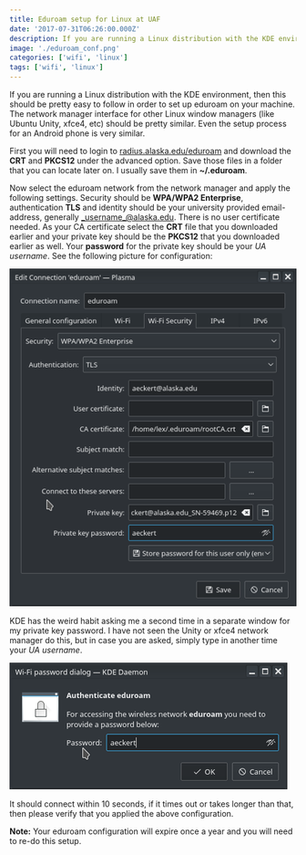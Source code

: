 ```yaml
---
title: Eduroam setup for Linux at UAF
date: '2017-07-31T06:26:00.000Z'
description: If you are running a Linux distribution with the KDE environment, then this should be pretty easy to follow in order to set up eduroam on your machine. The network manager interface for other Linux window managers (like Ubuntu Unity, xfce4, etc) should be pretty similar.
image: './eduroam_conf.png'
categories: ['wifi', 'linux']
tags: ['wifi', 'linux']
---
```


If you are running a Linux distribution with the KDE environment, then this should be pretty easy to follow in order to set up eduroam on your machine. The network manager interface for other Linux window managers (like Ubuntu Unity, xfce4, etc) should be pretty similar. Even the setup process for an Android phone is very similar.

First you will need to login to [radius.alaska.edu/eduroam][eduroam_login] and download the **CRT** and **PKCS12** under the advanced option. Save those files in a folder that you can locate later on. I usually save them in **~/.eduroam**.

Now select the eduroam network from the network manager and apply the following settings. Security should be **WPA/WPA2 Enterprise**, authentication **TLS** and identity should be your university provided email-address, generally _username_@alaska.edu. There is no user certificate needed. As your CA certificate select the **CRT** file that you downloaded earlier and your private key should be the **PKCS12** that you downloaded earlier as well. Your **password** for the private key should be your _UA username_. See the following picture for configuration:

![configuration](./eduroam_conf.png)

KDE has the weird habit asking me a second time in a separate window for my private key password. I have not seen the Unity or xfce4 network manager do this, but in case you are asked, simply type in another time your _UA username_.

![eduroam_validation](./eduroam_pass.png)

It should connect within 10 seconds, if it times out or takes longer than that, then please verify that you applied the above configuration.

**Note:** Your eduroam configuration will expire once a year and you will need to re-do this setup.

[eduroam_login]: https://radius.alaska.edu/eduroam/
